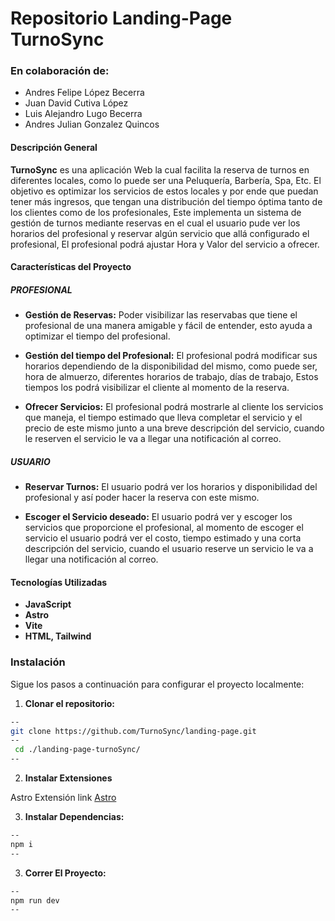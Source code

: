 # Repositorio Landing-Page TurnoSync
### En colaboración de:
- Andres Felipe López Becerra
- Juan David Cutiva López
- Luis Alejandro Lugo Becerra
- Andres Julian Gonzalez Quincos

#### Descripción General
**TurnoSync** es una aplicación Web la cual facilita la reserva de turnos en diferentes locales, como lo puede ser una Peluquería, Barbería, Spa, Etc.
El objetivo es optimizar los servicios de estos locales y por ende que puedan tener más ingresos, que tengan una distribución del tiempo óptima tanto de los clientes como de los profesionales, Este implementa un sistema de gestión de turnos mediante reservas en el cual el usuario pude ver los horarios del profesional y reservar algún servicio que allá configurado el profesional, El profesional podrá ajustar Hora y Valor del servicio a ofrecer.

#### Características del Proyecto
##### PROFESIONAL
- **Gestión de Reservas:** Poder visibilizar las reservabas que tiene el profesional de una manera amigable y fácil de entender, esto ayuda a optimizar el tiempo del profesional.

- **Gestión del tiempo del Profesional:** El profesional podrá modificar sus horarios dependiendo de la disponibilidad del mismo, como puede ser, hora de almuerzo, diferentes horarios de trabajo, días de trabajo, Estos tiempos los podrá visibilizar el cliente al momento de la reserva.

- **Ofrecer Servicios:** El profesional podrá mostrarle al cliente los servicios que maneja, el tiempo estimado que lleva completar el servicio y el precio de este mismo junto a una breve descripción del servicio, cuando le reserven el servicio le va a llegar una notificación al correo.

##### USUARIO
-  **Reservar Turnos:** El usuario podrá ver los horarios y disponibilidad del profesional y así poder hacer la reserva con este mismo.

- **Escoger el Servicio deseado:** El usuario podrá ver y escoger los servicios que proporcione el profesional, al momento de escoger el servicio el usuario podrá ver el costo, tiempo estimado y una corta descripción del servicio, cuando el usuario reserve un servicio le va a llegar una notificación al correo.

#### Tecnologías Utilizadas

- **JavaScript**
- **Astro**
- **Vite**
- **HTML, Tailwind**

### Instalación

Sigue los pasos a continuación para configurar el proyecto localmente:
1. **Clonar el repositorio:**
```bash
--
git clone https://github.com/TurnoSync/landing-page.git
--
 cd ./landing-page-turnoSync/
--
```
2. **Instalar Extensiones**

 Astro Extensión link [Astro](https://marketplace.visualstudio.com/items?itemName=astro-build.astro-vscode&ssr=false#review-details "Astro")


3. **Instalar Dependencias:**
```bash
--
npm i
--
```
3. **Correr El Proyecto:**
```bash
--
npm run dev
--
```